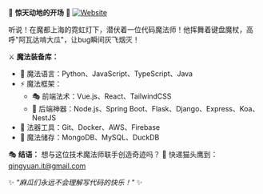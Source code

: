 🌟 **惊天动地的开场** 🌟
[![Website](https://img.shields.io/badge/Portfolio-Website-4285F4?style=flat&logo=google-chrome&logoColor=white)](https://qingyuan-l1-github-io.vercel.app/)

听说！在魔都上海的霓虹灯下，潜伏着一位代码魔法师！他挥舞着键盘魔杖，高呼"阿瓦达啃大瓜"，让bug瞬间灰飞烟灭！

⚔️ **魔法装备库：**
- 🐍 魔法语言：Python、JavaScript、TypeScript、Java
- ⚡️ 魔法框架：
  - 🎭 前端法术：Vue.js、React、TailwindCSS
  - 🏰 后端神器：Node.js、Spring Boot、Flask、Django、Express、Koa、NestJS
- 🔮 法器工具：Git、Docker、AWS、Firebase
- 💾 魔法储存：MongoDB、MySQL、DuckDB

🎭 **结语：**
想与这位技术魔法师联手创造奇迹吗？
🦉 快递猫头鹰到：qingyuan.it@gmail.com

✨ *"麻瓜们永远不会理解写代码的快乐！"* ✨
